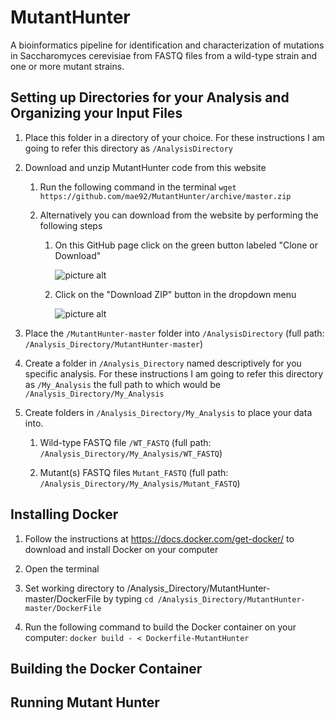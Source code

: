 # MutantHunter

A bioinformatics pipeline for identification and characterization of mutations in Saccharomyces cerevisiae from FASTQ files from a wild-type strain and one or more mutant strains.


## Setting up Directories for your Analysis and Organizing your Input Files

1. Place this folder in a directory of your choice. For these instructions I am going to refer this directory as `/AnalysisDirectory`

2. Download and unzip MutantHunter code from this website

    1. Run the following command in the terminal `wget https://github.com/mae92/MutantHunter/archive/master.zip` 
    
    2. Alternatively you can download from the website by performing the following steps
    
        1. On this GitHub page click on the green button labeled "Clone or Download"
        
            ![picture alt](https://github.com/mae92/MutantHunter/blob/master/images/image1.png)
            
        2. Click on the "Download ZIP" button in the dropdown menu
            
            ![picture alt](https://github.com/mae92/MutantHunter/blob/master/images/image2.png)
            
3. Place the `/MutantHunter-master` folder into `/AnalysisDirectory` (full path: `/Analysis_Directory/MutantHunter-master`)

4. Create a folder in `/Analysis_Directory` named descriptively for you specific analysis. For these instructions I am going to refer this directory as `/My_Analysis` the full path to which would be `/Analysis_Directory/My_Analysis`

5. Create folders in `/Analysis_Directory/My_Analysis` to place your data into.

    1. Wild-type FASTQ file `/WT_FASTQ` (full path: `/Analysis_Directory/My_Analysis/WT_FASTQ`)
    
    2. Mutant(s) FASTQ files `Mutant_FASTQ` (full path: `/Analysis_Directory/My_Analysis/Mutant_FASTQ`)


## Installing Docker

1. Follow the instructions at https://docs.docker.com/get-docker/ to download and install Docker on your computer

2. Open the terminal

3. Set working directory to /Analysis_Directory/MutantHunter-master/DockerFile by typing `cd /Analysis_Directory/MutantHunter-master/DockerFile`

4. Run the following command to build the Docker container on your computer: `docker build - < Dockerfile-MutantHunter`







## Building the Docker Container


## Running Mutant Hunter


